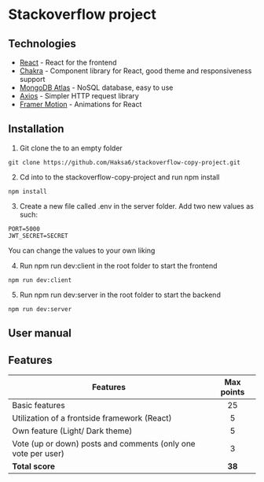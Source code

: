 # Stackoverflow project

## Technologies

- [React](https://reactjs.org/) - React for the frontend
- [Chakra](https://chakra-ui.com/) - Component library for React, good theme and responsiveness support
- [MongoDB Atlas](https://www.mongodb.com/atlas/database) - NoSQL database, easy to use
- [Axios](https://axios-http.com/docs/intro) - Simpler HTTP request library
- [Framer Motion](https://www.framer.com/motion/) - Animations for React

## Installation

1. Git clone the to an empty folder

```
git clone https://github.com/Haksa6/stackoverflow-copy-project.git
```

2. Cd into to the stackoverflow-copy-project and run npm install

```
npm install
```

3. Create a new file called .env in the server folder. Add two new values as such:

```
PORT=5000
JWT_SECRET=SECRET
```

You can change the values to your own liking

4. Run npm run dev:client in the root folder to start the frontend

```
npm run dev:client
```

5. Run npm run dev:server in the root folder to start the backend

```
npm run dev:server
```

## User manual

## Features

| Features                                                      | Max points |
| ------------------------------------------------------------- | :--------: |
| Basic features                                                |     25     |
| Utilization of a frontside framework (React)                  |     5      |
| Own feature (Light/ Dark theme)                               |     5      |
| Vote (up or down) posts and comments (only one vote per user) |     3      |
| **Total score**                                               |   **38**   |
